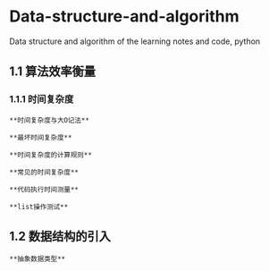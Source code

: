 # Data-structure-and-algorithm
Data structure and algorithm of the learning notes and code, python 

## 1.1 算法效率衡量

### 1.1.1 时间复杂度

    **时间复杂度与大O记法**

    **最坏时间复杂度**

    **时间复杂度的计算规则**

    **常见的时间复杂度**

    **代码执行时间测量**

    **list操作测试**


## 1.2 数据结构的引入

    **抽象数据类型**
